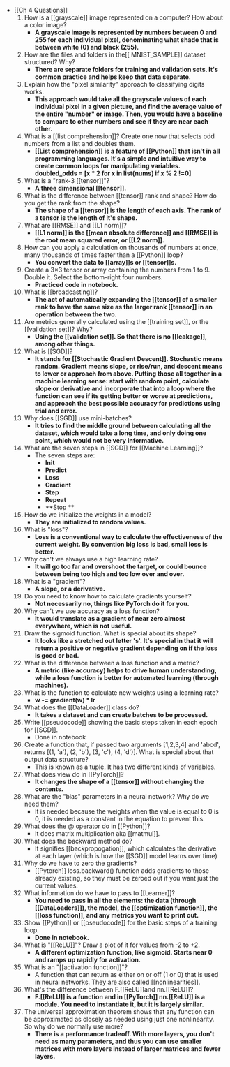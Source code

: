 - [[Ch 4 Questions]]
    1. How is a [[grayscale]] image represented on a computer? How about a color image?
        - **A grayscale image is represented by numbers between 0 and 255 for each individual pixel, denominating what shade that is between white (0) and black (255).**
    2. How are the files and folders in the[[ MNIST_SAMPLE]] dataset structured? Why?
        - **There are separate folders for training and validation sets. It's common practice and helps keep that data separate.**
    3. Explain how the "pixel similarity" approach to classifying digits works.
        - **This approach would take all the grayscale values of each individual pixel in a given picture, and find the average value of the entire "number" or image. Then, you would have a baseline to compare to other numbers and see if they are near each other.**
    4. What is a [[list comprehension]]? Create one now that selects odd numbers from a list and doubles them.
        - **[[List comprehension]] is a feature of [[Python]] that isn't in all programming languages. It's a simple and intuitive way to create common loops for manipulating variables.
doubled_odds = [x * 2 for x in list(nums) if x % 2 !=0]**
    5. What is a "rank-3 [[tensor]]"?
        - **A three dimensional [[tensor]].**
    6. What is the difference between [[tensor]] rank and shape? How do you get the rank from the shape?
        - **The shape of a [[tensor]] is the length of each axis. The rank of a tensor is the length of it's shape.**
    7. What are [[RMSE]] and [[L1 norm]]?
        - **[[L1 norm]] is the [[mean absolute difference]] and [[RMSE]] is the root mean squared error, or [[L2 norm]].**
    8. How can you apply a calculation on thousands of numbers at once, many thousands of times faster than a [[Python]] loop?
        - **You convert the data to [[array]]s or [[tensor]]s.**
    9. Create a 3×3 tensor or array containing the numbers from 1 to 9. Double it. Select the bottom-right four numbers.
        - **Practiced code in notebook.**
    10. What is [[broadcasting]]?
        - **The act of automatically expanding the [[tensor]] of a smaller rank to have the same size as the larger rank [[tensor]] in an operation between the two.**
    11. Are metrics generally calculated using the [[training set]], or the [[validation set]]? Why?
        - **Using the [[validation set]]. So that there is no [[leakage]], among other things.**
    12. What is [[SGD]]?
        - **It stands for [[Stochastic Gradient Descent]]. Stochastic means random. Gradient means slope, or rise/run, and descent means to lower or approach from above. Putting those all together in a machine learning sense: start with random point, calculate slope or derivative and incorporate that into a loop where the function can see if its getting better or worse at predictions, and approach the best possible accuracy for predictions using trial and error.**
    13. Why does [[SGD]] use mini-batches?
        - **It tries to find the middle ground between calculating all the dataset, which would take a long time, and only doing one point, which would not be very informative.**
    14. What are the seven steps in [[SGD]] for [[Machine Learning]]?
        - The seven steps are: 
            - **Init** 
            - **Predict** 
            - **Loss**
            - **Gradient**
            - **Step**
            - **Repeat**
            - **Stop **
    15. How do we initialize the weights in a model?
        - **They are initialized to random values.**
    16. What is "loss"?
        - **Loss is a conventional way to calculate the effectiveness of the current weight. By convention big loss is bad, small loss is better.**
    17. Why can't we always use a high learning rate?
        - **It will go too far and overshoot the target, or could bounce between being too high and too low over and over.**
    18. What is a "gradient"?
        - **A slope, or a derivative.**
    19. Do you need to know how to calculate gradients yourself?
        - **Not necessarily no, things like PyTorch do it for you.**
    20. Why can't we use accuracy as a loss function?
        - **It would translate as a gradient of near zero almost everywhere, which is not useful.**
    21. Draw the sigmoid function. What is special about its shape?
        - **It looks like a stretched out letter 's'. It's special in that it will return a positive or negative gradient depending on if the loss is good or bad.**
    22. What is the difference between a loss function and a metric?
        - **A metric (like accuracy) helps to drive human understanding, while a loss function is better for automated learning (through machines).**
    23. What is the function to calculate new weights using a learning rate?
        - **w -= gradient(w) * lr**
    24. What does the [[DataLoader]] class do?
        - **It takes a dataset and can create batches to be processed.**
    25. Write [[pseudocode]] showing the basic steps taken in each epoch for [[SGD]].
        - Done in notebook
    26. Create a function that, if passed two arguments [1,2,3,4] and 'abcd', returns [(1, 'a'), (2, 'b'), (3, 'c'), (4, 'd')]. What is special about that output data structure?
        - This is known as a tuple. It has two different kinds of variables.
    27. What does view do in [[PyTorch]]?
        - **It changes the shape of a [[tensor]] without changing the contents.**
    28. What are the "bias" parameters in a neural network? Why do we need them?
        - It is needed because the weights when the value is equal to 0 is 0, it is needed as a constant in the equation to prevent this.
    29. What does the @ operator do in [[Python]]?
        - It does matrix multiplication aka [[matmul]].
    30. What does the backward method do?
        - It signifies [[backpropogation]], which calculates the derivative at each layer (which is how the [[SGD]] model learns over time) 
    31. Why do we have to zero the gradients?
        - [[Pytorch]] loss.backward() function adds gradients to those already existing, so they must be zeroed out if you want just the current values.
    32. What information do we have to pass to [[Learner]]?
        - **You need to pass in all the elements: the data (through [[DataLoaders]]), the model, the [[optimization function]], the [[loss function]], and any metrics you want to print out.**
    33. Show [[Python]] or [[pseudocode]] for the basic steps of a training loop.
        - **Done in notebook.**
    34. What is "[[ReLU]]"? Draw a plot of it for values from -2 to +2.
        - **A different optimization function, like sigmoid. Starts near 0 and ramps up rapidly for activation.**
    35. What is an "[[activation function]]"?
        - A function that can return as either on or off (1 or 0) that is used in neural networks. They are also called [[nonlinearities]].
    36. What's the difference between F.[[ReLU]]and nn.[[ReLU]]?
        - **F.[[ReLU]] is a function and in [[PyTorch]] nn.[[ReLU]] is a module. You need to instantiate it, but it is largely similar.**
    37. The universal approximation theorem shows that any function can be approximated as closely as needed using just one nonlinearity. So why do we normally use more?
        - **There is a performance tradeoff. With more layers, you don't need as many parameters, and thus you can use smaller matrices with more layers instead of larger matrices and fewer layers.**
